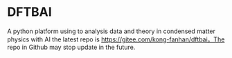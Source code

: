 # DFTBAI
A python platform using to analysis data and theory in condensed matter physics with AI
the latest repo is https://gitee.com/kong-fanhan/dftbai，The repo in Github may stop update in the future.